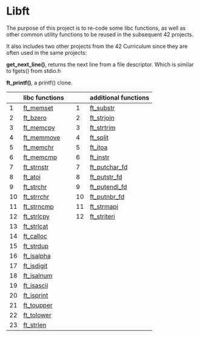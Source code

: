 # Libft
The purpose of this project is to re-code some libc functions, as well as other common utility functions to be reused in the subsequent 42 projects.

It also includes two other projects from the 42 Curriculum since they are often used in the same projects:

**get_next_line()**, returns the next line from a file descriptor. Which is similar to fgets() from stdio.h

**ft_printf()**, a printf() clone.
	
||libc functions|||additional functions|
|---|---	   |---|---|---|
|1|[ft_memset](https://github.com/tknibbe/Libft/blob/master/memory/ft_memset.c)||1|[ft_substr](https://github.com/tknibbe/Libft/blob/master/str/ft_substr.c)|
|2|[ft_bzero]()||2|[ft_strjoin]()|
|3|[ft_memcpy]()||3|[ft_strtrim]()|
|4|[ft_memmove]()||4|[ft_split]()|
|5|[ft_memchr]()||5|[ft_itoa]()|
|6|[ft_memcmp]()||6|[ft_instr]()|
|7|[ft_strnstr]()||7|[ft_putchar_fd]()|
|8|[ft_atoi]()||8|[ft_putstr_fd]()|
|9|[ft_strchr]()||9|[ft_putendl_fd]()|
|10|[ft_strrchr]()||10|[ft_putnbr_fd]()|
|11|[ft_strncmp]()||11|[ft_strmapi]()|
|12|[ft_strlcpy]()||12|[ft_striteri]()|
|13|[ft_strlcat]()||||
|14|[ft_calloc]()||||
|15|[ft_strdup]()||||
|16|[ft_isalpha]()||||
|17|[ft_isdigit]()||||
|18|[ft_isalnum]()||||
|19|[ft_isascii]()||||
|20|[ft_isprint]()||||
|21|[ft_toupper]()||||
|22|[ft_tolower]()||||
|23|[ft_strlen]()||||


